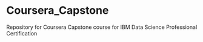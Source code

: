 # Coursera_Capstone
Repository for Coursera Capstone course for IBM Data Science Professional Certification
